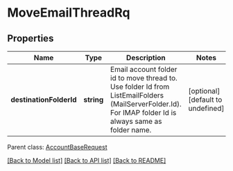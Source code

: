 
# MoveEmailThreadRq

## Properties
Name | Type | Description | Notes
------------ | ------------- | ------------- | -------------
**destinationFolderId** | **string** | Email account folder id to move thread to. Use folder Id from ListEmailFolders (MailServerFolder.Id). For IMAP folder Id is always same as folder name.              | [optional] [default to undefined]

 Parent class: [AccountBaseRequest](AccountBaseRequest.md)

[[Back to Model list]](README.md#documentation-for-models) [[Back to API list]](README.md#documentation-for-api-endpoints) [[Back to README]](README.md)
